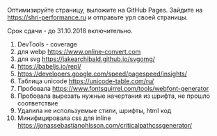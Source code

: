 Оптимизируйте страницу, выложите на GitHub Pages. Зайдите на https://shri-performance.ru и отправьте урл своей страницы.

Срок сдачи - до 31.10.2018 включительно.

1. DevTools - coverage
2. для webp https://www.online-convert.com
3. для svg https://jakearchibald.github.io/svgomg/
4. https://babeljs.io/repl/
5. https://developers.google.com/speed/pagespeed/insights/
6. Таблица unicode https://unicode-table.com/ru/
7. Пробовала https://www.fontsquirrel.com/tools/webfont-generator
8. Пробовала вырезать нужные начертания из шрифта, не прошло соответствие
9. Удалила не используемые стили, шрифты, html код
10. Минифицировала css для inline https://jonassebastianohlsson.com/criticalpathcssgenerator/
